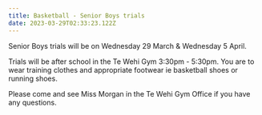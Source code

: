 ```yaml
---
title: Basketball - Senior Boys trials
date: 2023-03-29T02:33:23.122Z
---
```

Senior Boys trials will be on Wednesday 29 March & Wednesday 5 April.  

Trials will be after school in the Te Wehi Gym 3:30pm - 5:30pm. You are to wear training clothes and appropriate footwear ie basketball shoes or running shoes.  

Please come and see Miss Morgan in the Te Wehi Gym Office if you have any questions.

